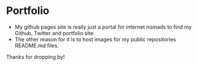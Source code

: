 # Portfolio

* My github pages site is really just a portal for internet nomads to find my Github, Twitter and portfolio site.
* The other reason for it is to host images for my public repositories README.md files.

Thanks for dropping by!
